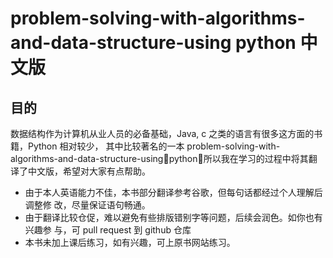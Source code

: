 # problem-solving-with-algorithms-and-data-structure-using python 中文版
## 目的
数据结构作为计算机从业人员的必备基础，Java, c 之类的语言有很多这方面的书籍，Python
相对较少， 其中比较著名的一本 problem-solving-with-algorithms-and-data-structure-usingpython，所以我在学习的过程中将其翻译了中文版，希望对大家有点帮助。
* 由于本人英语能力不佳，本书部分翻译参考谷歌，但每句话都经过个人理解后调整修
改，尽量保证语句畅通。
* 由于翻译比较仓促，难以避免有些排版错别字等问题，后续会润色。如你也有兴趣参
与，可 pull request 到 github 仓库
* 本书未加上课后练习，如有兴趣，可上原书网站练习。
